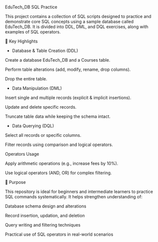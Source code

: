 EduTech_DB SQL Practice

This project contains a collection of SQL scripts designed to practice and demonstrate core SQL concepts using a sample database called EduTech_DB.
It is divided into DDL, DML, and DQL exercises, along with examples of SQL operators.

🔑 Key Highlights

- Database & Table Creation (DDL)

Create a database EduTech_DB and a Courses table.

Perform table alterations (add, modify, rename, drop columns).

Drop the entire table.

- Data Manipulation (DML)

Insert single and multiple records (explicit & implicit insertions).

Update and delete specific records.

Truncate table data while keeping the schema intact.

- Data Querying (DQL)

Select all records or specific columns.

Filter records using comparison and logical operators.

Operators Usage

Apply arithmetic operations (e.g., increase fees by 10%).

Use logical operators (AND, OR) for complex filtering.

🎯 Purpose

This repository is ideal for beginners and intermediate learners to practice SQL commands systematically.
It helps strengthen understanding of:

Database schema design and alterations

Record insertion, updation, and deletion

Query writing and filtering techniques

Practical use of SQL operators in real-world scenarios
